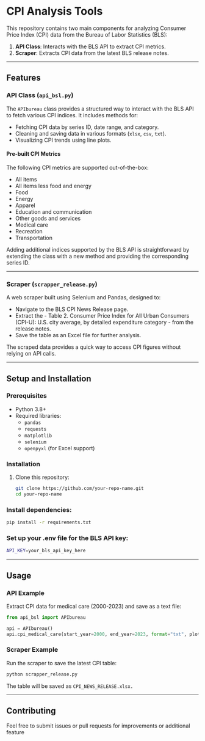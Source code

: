 # CPI Analysis Tools

This repository contains two main components for analyzing Consumer Price Index (CPI) data from the Bureau of Labor Statistics (BLS):

1. **API Class**: Interacts with the BLS API to extract CPI metrics.
2. **Scraper**: Extracts CPI data from the latest BLS release notes.

---

## Features

### API Class (`api_bsl.py`)
The `APIbureau` class provides a structured way to interact with the BLS API to fetch various CPI indices. It includes methods for:
- Fetching CPI data by series ID, date range, and category.
- Cleaning and saving data in various formats (`xlsx`, `csv`, `txt`).
- Visualizing CPI trends using line plots.

#### Pre-built CPI Metrics
The following CPI metrics are supported out-of-the-box:
- All items
- All items less food and energy
- Food
- Energy
- Apparel
- Education and communication
- Other goods and services
- Medical care
- Recreation
- Transportation

Adding additional indices supported by the BLS API is straightforward by extending the class with a new method and providing the corresponding series ID.

---

### Scraper (`scrapper_release.py`)
A web scraper built using Selenium and Pandas, designed to:
- Navigate to the BLS CPI News Release page.
- Extract the - Table 2. Consumer Price Index for All Urban Consumers (CPI-U): U.S. city average, by detailed expenditure category - from the release notes.
- Save the table as an Excel file for further analysis.

The scraped data provides a quick way to access CPI figures without relying on API calls.

---

## Setup and Installation

### Prerequisites
- Python 3.8+
- Required libraries:
  - `pandas`
  - `requests`
  - `matplotlib`
  - `selenium`
  - `openpyxl` (for Excel support)

### Installation
1. Clone this repository:
   ```bash
   git clone https://github.com/your-repo-name.git
   cd your-repo-name

### Install dependencies:

```bash
pip install -r requirements.txt
```

### Set up your .env file for the BLS API key:

```bash
API_KEY=your_bls_api_key_here
```

---

## Usage

### API Example

Extract CPI data for medical care (2000-2023) and save as a text file:

```python
from api_bsl import APIbureau

api = APIbureau()
api.cpi_medical_care(start_year=2000, end_year=2023, format="txt", plot=True)
```
### Scraper Example

Run the scraper to save the latest CPI table:

```bash
python scrapper_release.py
```
The table will be saved as `CPI_NEWS_RELEASE.xlsx.`

--- 

## Contributing
Feel free to submit issues or pull requests for improvements or additional feature
